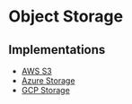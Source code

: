 # Object Storage

## Implementations

- [AWS S3](/aws/services/s3.md)
- [Azure Storage](/azure/services/storage/README.md)
- [GCP Storage](/gcp/services/storage.md)

